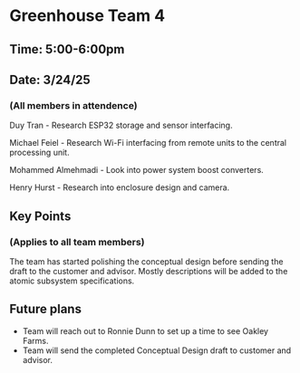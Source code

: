 # Greenhouse Team 4
## Time: 5:00-6:00pm
## Date: 3/24/25
### (All members in attendence)
Duy Tran - Research ESP32 storage and sensor interfacing.

Michael Feiel - Research Wi-Fi interfacing from remote units to the central processing unit. 

Mohammed Almehmadi - Look into power system boost converters.

Henry Hurst - Research into enclosure design and camera. 
## Key Points
### (Applies to all team members)

The team has started polishing the conceptual design before sending the draft to the customer and advisor. Mostly descriptions will be added to the atomic subsystem specifications. 

## Future plans

* Team will reach out to Ronnie Dunn to set up a time to see Oakley Farms.
* Team will send the completed Conceptual Design draft to customer and advisor. 
